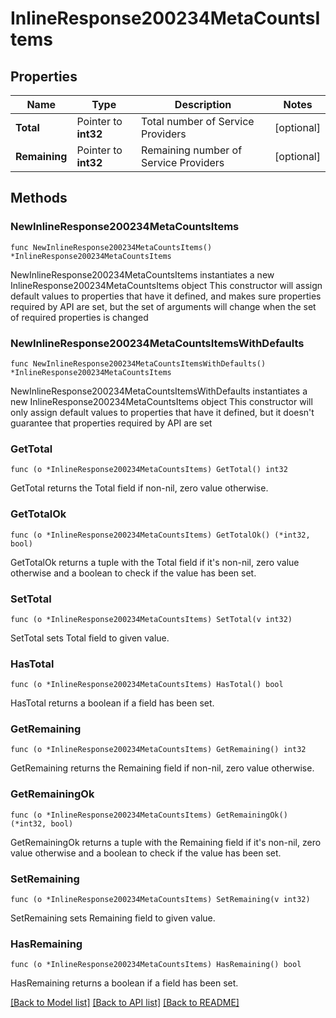 # InlineResponse200234MetaCountsItems

## Properties

Name | Type | Description | Notes
------------ | ------------- | ------------- | -------------
**Total** | Pointer to **int32** | Total number of Service Providers | [optional] 
**Remaining** | Pointer to **int32** | Remaining number of Service Providers | [optional] 

## Methods

### NewInlineResponse200234MetaCountsItems

`func NewInlineResponse200234MetaCountsItems() *InlineResponse200234MetaCountsItems`

NewInlineResponse200234MetaCountsItems instantiates a new InlineResponse200234MetaCountsItems object
This constructor will assign default values to properties that have it defined,
and makes sure properties required by API are set, but the set of arguments
will change when the set of required properties is changed

### NewInlineResponse200234MetaCountsItemsWithDefaults

`func NewInlineResponse200234MetaCountsItemsWithDefaults() *InlineResponse200234MetaCountsItems`

NewInlineResponse200234MetaCountsItemsWithDefaults instantiates a new InlineResponse200234MetaCountsItems object
This constructor will only assign default values to properties that have it defined,
but it doesn't guarantee that properties required by API are set

### GetTotal

`func (o *InlineResponse200234MetaCountsItems) GetTotal() int32`

GetTotal returns the Total field if non-nil, zero value otherwise.

### GetTotalOk

`func (o *InlineResponse200234MetaCountsItems) GetTotalOk() (*int32, bool)`

GetTotalOk returns a tuple with the Total field if it's non-nil, zero value otherwise
and a boolean to check if the value has been set.

### SetTotal

`func (o *InlineResponse200234MetaCountsItems) SetTotal(v int32)`

SetTotal sets Total field to given value.

### HasTotal

`func (o *InlineResponse200234MetaCountsItems) HasTotal() bool`

HasTotal returns a boolean if a field has been set.

### GetRemaining

`func (o *InlineResponse200234MetaCountsItems) GetRemaining() int32`

GetRemaining returns the Remaining field if non-nil, zero value otherwise.

### GetRemainingOk

`func (o *InlineResponse200234MetaCountsItems) GetRemainingOk() (*int32, bool)`

GetRemainingOk returns a tuple with the Remaining field if it's non-nil, zero value otherwise
and a boolean to check if the value has been set.

### SetRemaining

`func (o *InlineResponse200234MetaCountsItems) SetRemaining(v int32)`

SetRemaining sets Remaining field to given value.

### HasRemaining

`func (o *InlineResponse200234MetaCountsItems) HasRemaining() bool`

HasRemaining returns a boolean if a field has been set.


[[Back to Model list]](../README.md#documentation-for-models) [[Back to API list]](../README.md#documentation-for-api-endpoints) [[Back to README]](../README.md)



